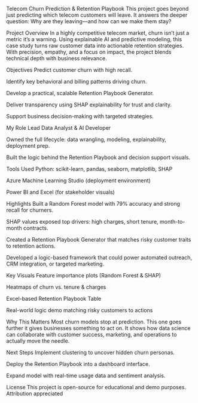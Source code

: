 Telecom Churn Prediction & Retention Playbook
This project goes beyond just predicting which telecom customers will leave. It answers the deeper question: Why are they leaving—and how can we make them stay?

Project Overview
In a highly competitive telecom market, churn isn’t just a metric it’s a warning. Using explainable AI and predictive modeling, this case study turns raw customer data into actionable retention strategies. With precision, empathy, and a focus on impact, the project blends technical depth with business relevance.


Objectives
Predict customer churn with high recall.

Identify key behavioral and billing patterns driving churn.

Develop a practical, scalable Retention Playbook Generator.

Deliver transparency using SHAP explainability for trust and clarity.

Support business decision-making with targeted strategies.



My Role
Lead Data Analyst & AI Developer

Owned the full lifecycle: data wrangling, modeling, explainability, deployment prep.

Built the logic behind the Retention Playbook and decision support visuals.



Tools Used
Python: scikit-learn, pandas, seaborn, matplotlib, SHAP

Azure Machine Learning Studio (deployment environment)

Power BI and Excel (for stakeholder visuals)



Highlights
Built a Random Forest model with 79% accuracy and strong recall for churners.

SHAP values exposed top drivers: high charges, short tenure, month-to-month contracts.

Created a Retention Playbook Generator that matches risky customer traits to retention actions.

Developed a logic-based framework that could power automated outreach, CRM integration, or targeted marketing.



Key Visuals
Feature importance plots (Random Forest & SHAP)

Heatmaps of churn vs. tenure & charges

Excel-based Retention Playbook Table

Real-world logic demo matching risky customers to actions



Why This Matters
Most churn models stop at prediction. This one goes further it gives businesses something to act on. It shows how data science can collaborate with customer success, marketing, and operations to actually move the needle.


Next Steps
Implement clustering to uncover hidden churn personas.

Deploy the Retention Playbook into a dashboard interface.

Expand model with real-time usage data and sentiment analysis.

License
This project is open-source for educational and demo purposes. Attribution appreciated
